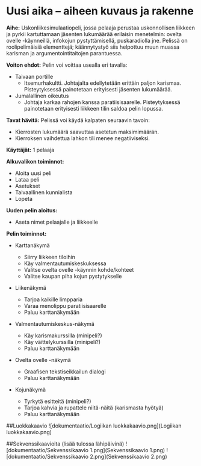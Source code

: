 # Uusi aika – aiheen kuvaus ja rakenne

**Aihe:** Uskonliikesimulaatiopeli, jossa pelaaja perustaa uskonnollisen liikkeen ja pyrkii kartuttamaan jäsenten lukumäärää erilaisin menetelmin: ovelta ovelle -käynneillä, infokojun pystyttämisellä, puskaradiolla jne. Pelissä on roolipelimäisiä elementtejä; käännytystyö siis helpottuu muun muassa karisman ja argumentointitaitojen parantuessa.

**Voiton ehdot:** Pelin voi voittaa usealla eri tavalla:
  - Taivaan portille
    - Itsemurhakultti. Johtajalta edellytetään erittäin paljon karismaa. Pisteytyksessä painotetaan erityisesti jäsenten lukumäärää.
  - Jumalallinen oikeutus
    - Johtaja karkaa rahojen kanssa paratiisisaarelle. Pisteytyksessä painotetaan erityisesti liikkeen tilin saldoa pelin lopussa.
    
**Tavat hävitä:** Pelissä voi käydä kalpaten seuraavin tavoin:
  - Kierrosten lukumäärä saavuttaa asetetun maksimimäärän.
  - Kierroksen vaihdettua lahkon tili menee negatiiviseksi.

**Käyttäjät:** 1 pelaaja

**Alkuvalikon toiminnot:**
  - Aloita uusi peli
  - Lataa peli
  - Asetukset
  - Taivaallinen kunnialista
  - Lopeta

**Uuden pelin aloitus:**
  - Aseta nimet pelaajalle ja liikkeelle

**Pelin toiminnot:**
  - Karttanäkymä
    - Siirry liikkeen tiloihin
    - Käy valmentautumiskeskuksessa
    - Valitse ovelta ovelle -käynnin kohde/kohteet
    - Valitse kaupan piha kojun pystytykselle
  
  - Liikenäkymä
    - Tarjoa kaikille limpparia
    - Varaa menolippu paratiisisaarelle
    - Paluu karttanäkymään

  - Valmentautumiskeskus-näkymä
    - Käy karismakurssilla (minipeli?)
    - Käy väittelykurssilla (minipeli?)
    - Paluu karttanäkymään

  - Ovelta ovelle -näkymä
    - Graafisen tekstiseikkailun dialogi
    - Paluu karttanäkymään
  
  - Kojunäkymä
    - Tyrkytä esitteitä (minipeli?)
    - Tarjoa kahvia ja rupattele niitä-näitä (karismasta hyötyä)
    - Paluu karttanäkymään

##Luokkakaavio
![dokumentaatio/Logiikan luokkakaavio.png](Logiikan luokkakaavio.png)

##Sekvenssikaavioita (lisää tulossa lähipäivinä)
![dokumentaatio/Sekvenssikaavio 1.png](Sekvenssikaavio 1.png)
![dokumentaatio/Sekvenssikaavio 2.png](Sekvenssikaavio 2.png)
